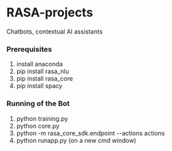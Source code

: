 # RASA-projects
 Chatbots, contextual AI assistants

### **Prerequisites**
1. install anaconda
2. pip install rasa_nlu
3. pip install rasa_core
4. pip install spacy

### **Running of the Bot**
1. python training.py
2. python core.py
3. python -m rasa_core_sdk.endpoint --actions actions
4. python runapp.py (on a new cmd window)
